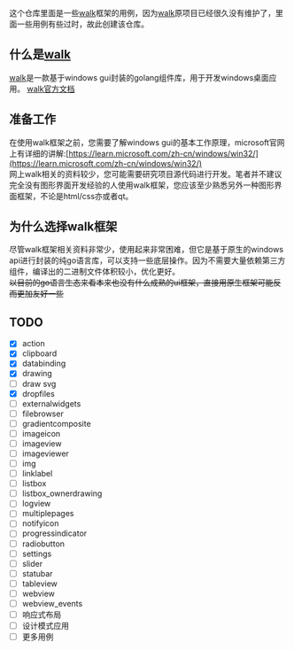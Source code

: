 这个仓库里面是一些[walk](https://github.com/lxn/walk)框架的用例，因为[walk](https://github.com/lxn/walk)原项目已经很久没有维护了，里面一些用例有些过时，故此创建该仓库。
## 什么是[walk](https://github.com/lxn/walk)
[walk](https://github.com/lxn/walk)是一款基于windows gui封装的golang组件库，用于开发windows桌面应用。
[walk官方文档](https://pkg.go.dev/github.com/lxn/walk)
## 准备工作
在使用walk框架之前，您需要了解windows gui的基本工作原理，microsoft官网上有详细的讲解:[https://learn.microsoft.com/zh-cn/windows/win32/](https://learn.microsoft.com/zh-cn/windows/win32/) \
网上walk相关的资料较少，您可能需要研究项目源代码进行开发。笔者并不建议完全没有图形界面开发经验的人使用walk框架，您应该至少熟悉另外一种图形界面框架，不论是html/css亦或者qt。
## 为什么选择walk框架
尽管walk框架相关资料非常少，使用起来非常困难，但它是基于原生的windows api进行封装的纯go语言库，可以支持一些底层操作。因为不需要大量依赖第三方组件，编译出的二进制文件体积较小，优化更好。 \
~~以目前的go语言生态来看本来也没有什么成熟的ui框架，直接用原生框架可能反而更加友好一些~~
## TODO

- [X] action
- [X] clipboard
- [X] databinding
- [X] drawing
- [ ] draw svg
- [X] dropfiles
- [ ] externalwidgets
- [ ] filebrowser
- [ ] gradientcomposite
- [ ] imageicon
- [ ] imageview
- [ ] imageviewer
- [ ] img
- [ ] linklabel
- [ ] listbox
- [ ] listbox_ownerdrawing
- [ ] logview
- [ ] multiplepages
- [ ] notifyicon
- [ ] progressindicator
- [ ] radiobutton
- [ ] settings
- [ ] slider
- [ ] statubar
- [ ] tableview
- [ ] webview
- [ ] webview_events
- [ ] 响应式布局
- [ ] 设计模式应用
- [ ] 更多用例